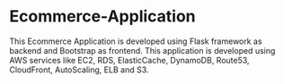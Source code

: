 # Ecommerce-Application
This Ecommerce Application is developed using Flask framework as backend and Bootstrap as frontend.
This application is developed using AWS services like EC2, RDS, ElasticCache, DynamoDB, Route53, CloudFront, AutoScaling, ELB and S3.
